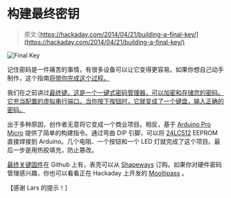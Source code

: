 # 构建最终密钥

> 原文:[https://hackaday.com/2014/04/21/building-a-final-key/](https://hackaday.com/2014/04/21/building-a-final-key/)

![Final Key](../Images/025b8f81d6bd90c7becf9f709063b636.png)

记住密码是一件痛苦的事情，有很多设备可以让它变得更容易。如果你想自己动手制作，这个指南[将带你完成这个过程。](http://cyberstalker.dk/finalkey/building/)

我们在之前讲过[最终键。这是一个一键式密码管理器，可以加密和存储您的密码。它充当配置的虚拟串行端口。当你按下按钮时，它就变成了一个键盘，输入正确的密码。](http://hackaday.com/2014/01/21/final-key-a-mooltipass-like-device/)

出于多种原因，创作者无意将它变成一个商业项目。相反，基于 [Arduino Pro Micro](http://arduino.cc/en/Main/arduinoBoardMicro) 提供了简单的构建指令。通过弯曲 DIP 引脚，可以将 [24LC512](https://www.microchip.com/wwwproducts/Devices.aspx?dDocName=en010828) EEPROM 直接焊接到 Arduino。几个电阻、一个按钮和一个 LED 灯就完成了这个项目。最后一步是用热胶填充，防止篡改。

[最终关键固件](https://github.com/DusteDdk/FinalKey)在 Github 上有，表壳可以从 [Shapeways](http://www.shapeways.com/model/1684349/case-for-arduino-pro-micro.html) 订购。如果你对硬件密码管理感兴趣，你也可以看看正在 Hackaday 上开发的 [Mooltipass](http://hackaday.io/project/86-Mooltipass) 。

【感谢 Lars 的提示！]